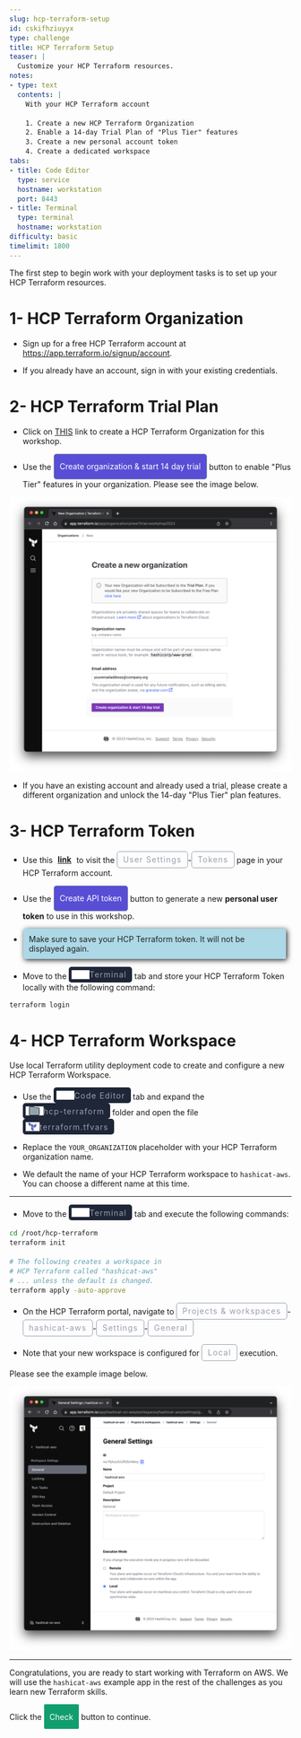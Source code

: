 ```yaml
---
slug: hcp-terraform-setup
id: cskifhziuyyx
type: challenge
title: HCP Terraform Setup
teaser: |
  Customize your HCP Terraform resources.
notes:
- type: text
  contents: |
    With your HCP Terraform account

    1. Create a new HCP Terraform Organization
    2. Enable a 14-day Trial Plan of "Plus Tier" features
    3. Create a new personal account token
    4. Create a dedicated workspace
tabs:
- title: Code Editor
  type: service
  hostname: workstation
  port: 8443
- title: Terminal
  type: terminal
  hostname: workstation
difficulty: basic
timelimit: 1800
---
```

<style>
  v {
    display: inline-flex;
    color: white;
    background-color: rgb(17, 158, 111);
    align-items: center;
    justify-content: center;
    font-size: 14px;
    padding: 10px;
    border-radius: 2px;
    height: 24px;
  }

  r {
    display: inline-flex;
    color: white;
    background-color: #c73445;
    align-items: center;
    justify-content: center;
    font-size: 14px;
    padding: 10px;
    border-radius: 2px;
    height: 24px;
  }

  m {
    display: inline-flex;
    color: white;
    background-color: #584ED5;
    align-items: center;
    justify-content: center;
    font-size: 14px;
    padding: 10px;
    height: 24px;
    border-radius: 5px;
    border: 1px solid rgba(151,159,175,1);
  }

  x {
    display: inline-flex;
    border-radius: 5px;
    border: 1px solid rgba(151,159,175,1);
    /* background-color: rgba(151,159,175,1); */
    /* background-color: rgba(30,38,55,1); */
    color: rgba(151,159,175,1);
    padding: 2px 10px 2px 10px;
    font-size: 14px;
    letter-spacing: 1.2px;
    align-items: center;
    justify-content: center;
    height: 24px;
  }

  t {
    display: inline-flex;
    border-radius: 5px;
    background-color: rgba(30,38,55,1);
    color: rgba(151,159,175,1);
    padding: 2px 10px 2px 5px;
    font-size: 14px;
    letter-spacing: 1.2px;
    align-items: center;
    justify-content: center;
    height: 24px;
    align-items: center;
  }

  t > a img {
    display: inline-block;
  }

o {
  color:#BA55D3;
  padding: 0 5px;
  font-weight: bold;
  text-decoration: none;
}

o:hover {
  text-decoration: underline;
}

lb {
  display: flex;
  color: #222;
  background-color: lightblue;
  padding: 10px;
  margin: 10px 10px 10px 1px;
  border-radius: 3px;
  box-shadow: 2px 2px 10px;
}

w {
  display: inline-flex;
  border-radius: 5px;
  border: 1px solid rgba(88,78,213,1);
  background-color: rgba(250,250,250,1);
  color: #584ED5;
  padding: 2px 10px 2px 5px;
  font-size: 14px;
  /* font-weight: bold; */
  align-items: center;
  justify-content: center;
  height: 24px;
}

</style>
The first step to begin work with your deployment tasks is to set up your HCP Terraform resources.


1- HCP Terraform Organization
===
- Sign up for a free HCP Terraform account at https://app.terraform.io/signup/account.

- If you already have an account, sign in with your existing credentials.

2- HCP Terraform Trial Plan
===
- Click on [THIS](https://app.terraform.io/app/organizations/new?trial=workshop2023) link to create a HCP Terraform Organization for this workshop.

- Use the <m>Create organization & start 14 day trial</m> button to enable "Plus Tier" features in your organization. Please see the image below.

![Create New Org](../assets/create_new_org.png)

- If you have an existing account and already used a trial, please create a different organization and unlock the 14-day "Plus Tier" plan features.

3- HCP Terraform Token
===
- Use this <o>[link](https://app.terraform.io/app/settings/tokens?source=terraform-login)</o> to visit the <x>User Settings</x>-<x>Tokens</x> page in your HCP Terraform account.

- Use the <m>Create API token</m> button to generate a new **personal user token** to use in this workshop.

- <lb>Make sure to save your HCP Terraform token. It will not be displayed again.</lb>

- Move to the <t><img src="../assets/shell.png"/>Terminal</t> tab and store your HCP Terraform Token locally with the following command:

```bash
terraform login


```

4- HCP Terraform Workspace
===
Use local Terraform utility deployment code to create and configure a new HCP Terraform Workspace.

- Use the <t><img src="../assets/web.png"/>Code Editor</t> tab and expand the <t><img src="../assets/folder.png"/>hcp-terraform</t> folder and open the file <t><img src="../assets/tf-icon.png"/>terraform.tfvars</t>

- Replace the `YOUR_ORGANIZATION` placeholder with your HCP Terraform organization name.

- We default the name of your HCP Terraform workspace to `hashicat-aws`. You can choose a different name at this time.

---

- Move to the <t><img src="../assets/shell.png"/>Terminal</t> tab and execute the following commands:

```bash
cd /root/hcp-terraform
terraform init

# The following creates a workspace in
# HCP Terraform called "hashicat-aws"
# ... unless the default is changed.
terraform apply -auto-approve


```

- On the HCP Terraform portal, navigate to <x>Projects & workspaces</x>-<x>hashicat-aws</x>-<x>Settings</x>-<x>General</x>

- Note that your new workspace is configured for <x>Local</x> execution.

Please see the example image below.

![New Workspace](../assets/new_workspace.png)

---

Congratulations, you are ready to start working with Terraform on AWS. We will use the `hashicat-aws` example app in the rest of the challenges as you learn new Terraform skills.

Click the <v>Check</v> button to continue.

